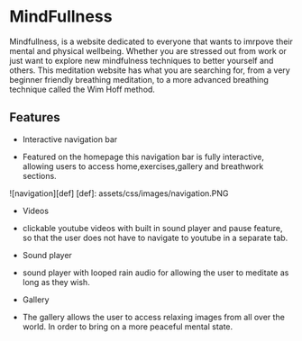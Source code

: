# MindFullness

Mindfullness, is a website dedicated to everyone that wants to imrpove their mental and physical wellbeing.
Whether you are stressed out from work or just want to explore new mindfulness techniques to better yourself and others. 
This meditation website has what you are searching for, from a very beginner friendly breathing meditation,
to a more advanced breathing technique called the Wim Hoff method. 

## Features

- Interactive navigation bar
 * Featured on the homepage this navigation bar is fully interactive,
 allowing users to access home,exercises,gallery and breathwork sections.

![navigation][def]
[def]: assets/css/images/navigation.PNG

- Videos  
* clickable youtube videos with built in sound player and pause feature,
  so that the user does not have to navigate to youtube in a separate tab.

- Sound player
* sound player with looped rain audio for allowing the user to meditate as long as they wish.

- Gallery
 * The gallery allows the user to access relaxing images from all over the world.
   In order to bring on a more peaceful mental state.




